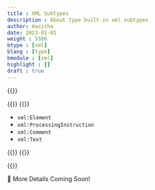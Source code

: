 ```yaml
---
title : XML Subtypes
description : About type built-in xml subtypes
author: Hasitha
date: 2023-01-01
weight : 5506
btype : [xml]
blang : [type]
bmodule : [xml]
highlight : []
draft : true
---
```

{{<md class="summary">}}

{{</md>}}
{{<md class="syntax">}}

* `xml:Element`
* `xml:ProcessingInstruction`
* `xml:Comment`
* `xml:Text`

{{</md>}}
{{<md class="tldr">}}

{{</md>}}
<!--more-->

🚧 More Details Coming Soon!
